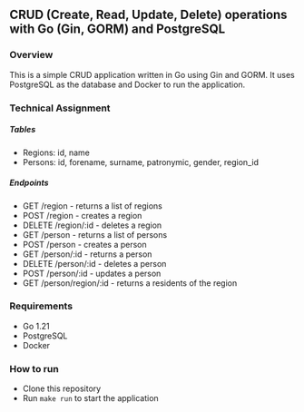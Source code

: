 ## CRUD (Create, Read, Update, Delete) operations with Go (Gin, GORM) and PostgreSQL


### Overview
This is a simple CRUD application written in Go using Gin and GORM. It uses PostgreSQL as the database and Docker to run the application.

### Technical Assignment
##### Tables
- Regions: id, name
- Persons: id, forename, surname, patronymic, gender, region_id

##### Endpoints
- GET /region - returns a list of regions
- POST /region - creates a region
- DELETE /region/:id - deletes a region
- GET /person - returns a list of persons
- POST /person - creates a person
- GET /person/:id - returns a person
- DELETE /person/:id - deletes a person
- POST /person/:id - updates a person
- GET /person/region/:id - returns a residents of the region

### Requirements
- Go 1.21
- PostgreSQL
- Docker

### How to run
- Clone this repository
- Run `make run` to start the application
